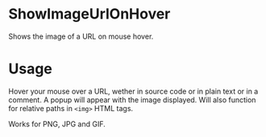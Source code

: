 <!-- This is a plugin for Sublime Text 3. -->

# ShowImageUrlOnHover

Shows the image of a URL on mouse hover.

# Usage

Hover your mouse over a URL, wether in source code or in plain text or in a
comment. A popup will appear with the image displayed. Will also function for
relative paths in `<img>` HTML tags.

Works for PNG, JPG and GIF.

